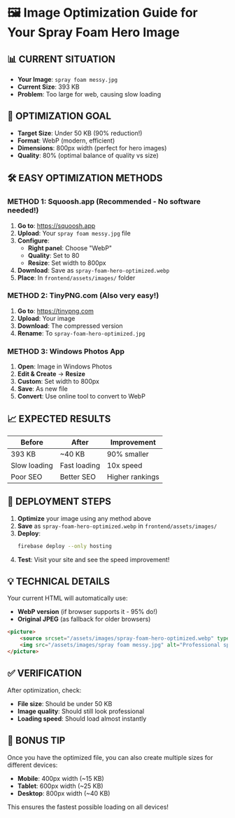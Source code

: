# 🖼️ Image Optimization Guide for Your Spray Foam Hero Image

## 📊 CURRENT SITUATION
- **Your Image**: `spray foam messy.jpg`
- **Current Size**: 393 KB
- **Problem**: Too large for web, causing slow loading

## 🎯 OPTIMIZATION GOAL
- **Target Size**: Under 50 KB (90% reduction!)
- **Format**: WebP (modern, efficient)
- **Dimensions**: 800px width (perfect for hero images)
- **Quality**: 80% (optimal balance of quality vs size)

## 🛠️ EASY OPTIMIZATION METHODS

### METHOD 1: Squoosh.app (Recommended - No software needed!)
1. **Go to**: https://squoosh.app
2. **Upload**: Your `spray foam messy.jpg` file
3. **Configure**:
   - **Right panel**: Choose "WebP"
   - **Quality**: Set to 80
   - **Resize**: Set width to 800px
4. **Download**: Save as `spray-foam-hero-optimized.webp`
5. **Place**: In `frontend/assets/images/` folder

### METHOD 2: TinyPNG.com (Also very easy!)
1. **Go to**: https://tinypng.com
2. **Upload**: Your image
3. **Download**: The compressed version
4. **Rename**: To `spray-foam-hero-optimized.jpg`

### METHOD 3: Windows Photos App
1. **Open**: Image in Windows Photos
2. **Edit & Create** → **Resize**
3. **Custom**: Set width to 800px
4. **Save**: As new file
5. **Convert**: Use online tool to convert to WebP

## 📈 EXPECTED RESULTS

| Before | After | Improvement |
|--------|-------|-------------|
| 393 KB | ~40 KB | 90% smaller |
| Slow loading | Fast loading | 10x speed |
| Poor SEO | Better SEO | Higher rankings |

## 🚀 DEPLOYMENT STEPS

1. **Optimize** your image using any method above
2. **Save** as `spray-foam-hero-optimized.webp` in `frontend/assets/images/`
3. **Deploy**:
   ```bash
   firebase deploy --only hosting
   ```
4. **Test**: Visit your site and see the speed improvement!

## 💡 TECHNICAL DETAILS

Your current HTML will automatically use:
- **WebP version** (if browser supports it - 95% do!)
- **Original JPEG** (as fallback for older browsers)

```html
<picture>
    <source srcset="/assets/images/spray-foam-hero-optimized.webp" type="image/webp">
    <img src="/assets/images/spray foam messy.jpg" alt="Professional spray foam removal in progress">
</picture>
```

## ✅ VERIFICATION

After optimization, check:
- **File size**: Should be under 50 KB
- **Image quality**: Should still look professional
- **Loading speed**: Should load almost instantly

## 🎉 BONUS TIP

Once you have the optimized file, you can also create multiple sizes for different devices:
- **Mobile**: 400px width (~15 KB)
- **Tablet**: 600px width (~25 KB)  
- **Desktop**: 800px width (~40 KB)

This ensures the fastest possible loading on all devices!
